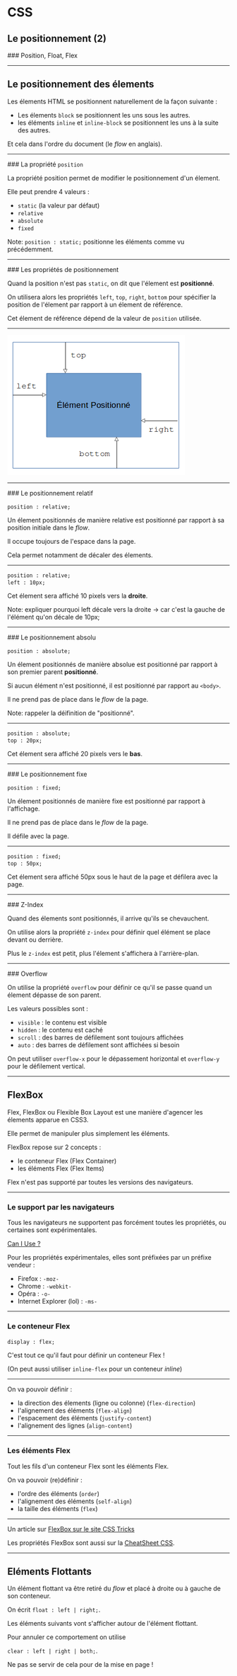 # CSS
## Le positionnement (2)
### Position, Float, Flex



---



## Le positionnement des élements


Les élements HTML se positionnent naturellement de la façon suivante :
- Les élements `block` se positionnent les uns sous les autres.
- les éléments `inline` et `inline-block` se positionnent les uns à la suite des autres.

Et cela dans l'ordre du document (le _flow_ en anglais).


***


### La propriété `position`

La propriété position permet de modifier le positionnement d'un élement.

Elle peut prendre 4 valeurs :
- `static` (la valeur par défaut)
- `relative`
- `absolute`
- `fixed`


Note: `position : static;`  positionne les éléments comme vu précédemment.


***


### Les propriétés de positionnement

Quand la position n'est pas `static`, on dit que l'élement est **positionné**.

On utilisera alors les propriétés `left`, `top`, `right`, `bottom` pour spécifier la position de l'élement par rapport à un élement de référence.

Cet élement de référence dépend de la valeur de `position` utilisée.


***


![Schéma Position CSS](img/position.png)



---



### Le positionnement relatif

```
position : relative;
```

Un élement positionnés de manière relative est positionné par rapport à sa position initiale dans le _flow_.

Il occupe toujours de l'espace dans la page.

Cela permet notamment de décaler des élements.



***


```
position : relative;
left : 10px;
```

Cet élement sera affiché 10 pixels vers la **droite**.

Note: expliquer pourquoi left décale vers la droite -> car c'est la gauche de l'élément qu'on décale de 10px;



---



### Le positionnement absolu

```
position : absolute;
```

Un élement positionnés de manière absolue est positionné par rapport à son premier parent **positionné**.

Si aucun élément n'est positionné, il est positionné par rapport au `<body>`.

Il ne prend pas de place dans le _flow_ de la page.

Note: rappeler la déifinition de "positionné".


***


```
position : absolute;
top : 20px;
```

Cet élement sera affiché 20 pixels vers le **bas**.



---



### Le positionnement fixe
```
position : fixed;
```

Un élement positionnés de manière fixe est positionné par rapport à l'affichage.

Il ne prend pas de place dans le _flow_ de la page.

Il défile avec la page.


***


```
position : fixed;
top : 50px;
```

Cet élement sera affiché 50px sous le haut de la page et défilera avec la page.



---



### Z-Index

Quand des élements sont positionnés, il arrive qu'ils se chevauchent.

On utilise alors la propriété `z-index` pour définir quel élément se place devant ou derrière.

Plus le `z-index` est petit, plus l'élement s'affichera à l'arrière-plan.



---



### Overflow

On utilise la propriété `overflow` pour définir ce qu'il se passe quand un élement dépasse de son parent.

Les valeurs possibles sont :
 - `visible` : le contenu est visible
 - `hidden` : le contenu est caché
 - `scroll` : des barres de défilement sont toujours affichées
 - `auto` : des barres de défilement sont affichées si besoin

On peut utiliser `overflow-x` pour le dépassement horizontal et `overflow-y` pour le défilement vertical.



---



## FlexBox

Flex, FlexBox ou Flexible Box Layout est une manière d'agencer les élements apparue en CSS3.

Elle permet de manipuler plus simplement les éléments.

FlexBox repose sur 2 concepts :
- le conteneur Flex (Flex Container)
- les éléments Flex (Flex Items)

Flex n'est pas supporté par toutes les versions des navigateurs.


***


### Le support par les navigateurs

Tous les navigateurs ne supportent pas forcément toutes les propriétés, ou certaines sont expérimentales.

[Can I Use ?](http://caniuse.com/)

Pour les propriétés expérimentales, elles sont préfixées par un préfixe vendeur :
- Firefox : `-moz-`
- Chrome : `-webkit-`
- Opéra : `-o-`
- Internet Explorer (lol) : `-ms-`

***



### Le conteneur Flex

`display : flex;`

C'est tout ce qu'il faut pour définir un conteneur Flex !

(On peut aussi utiliser `inline-flex` pour un conteneur _inline_)


***


On va pouvoir définir :
- la direction des élements (ligne ou colonne) (`flex-direction`)
- l'alignement des éléments (`flex-align`)
- l'espacement des éléments (`justify-content`)
- l'alignement des lignes (`align-content`)


***


### Les éléments Flex

Tout les fils d'un conteneur Flex sont les éléments Flex.

On va pouvoir (re)définir :
- l'ordre des éléments (`order`)
- l'alignement des éléments (`self-align`)
- la taille des éléments (`flex`)


***



Un article sur [FlexBox sur le site CSS Tricks](https://css-tricks.com/snippets/css/a-guide-to-flexbox/)

Les propriétés FlexBox sont aussi sur la [CheatSheet CSS](https://github.com/blank-project/_blank/blob/master/cheatsheets/css.md).



---


## Eléments Flottants

Un élément flottant va être retiré du _flow_ et placé à droite ou à gauche de son conteneur.

On écrit `float : left | right;`.

Les éléments suivants vont s'afficher autour de l'élément flottant.

Pour annuler ce comportement on utilise

`clear : left | right | both;`.

Ne pas se servir de cela pour de la mise en page !
